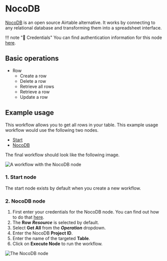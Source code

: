 # NocoDB

[NocoDB](https://www.nocodb.com/) is an open source Airtable alternative. It works by connecting to any relational database and transforming them into a spreadsheet interface.

!!! note "🔑 Credentials"
    You can find authentication information for this node [here](/integrations/credentials/nocoDb/).


## Basic operations

* Row
    * Create a row
    * Delete a row
    * Retrieve all rows
    * Retrieve a row
    * Update a row

## Example usage

This workflow allows you to get all rows in your table. This example usage workflow would use the following two nodes.
- [Start](/integrations/core-nodes/n8n-nodes-base.start/)
- [NocoDB]()

The final workflow should look like the following image.

![A workflow with the NocoDB node](/_images/integrations/nodes/nocodb/workflow.png)

### 1. Start node

The start node exists by default when you create a new workflow.

### 2. NocoDB node

1. First enter your credentials for the NocoDB node. You can find out how to do that [here](/integrations/credentials/nocoDb/).
2. The **Row** ***Resource*** is selected by default.
3. Select **Get All** from the ***Operation*** dropdown.
4. Enter the NocoDB **Project ID**.
5. Enter the name of the targeted **Table**.
6. Click on **Execute Node** to run the workflow.

![The NocoDB node](/_images/integrations/nodes/nocodb/nocodb_node.png)
